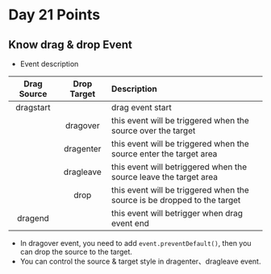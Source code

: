 # Day 21 Points

## Know drag & drop Event

+ Event description

| Drag Source | Drop Target | Description |
| :------: | :---: | :--- |
| dragstart | | drag event start |
| | dragover | this event will be triggered when the source over the target |
| | dragenter | this event will be triggered when the source enter the target area |
| | dragleave | this event will betriggered when the source leave the target area |
| | drop | this event will be triggered when the source is be dropped to the target |
| dragend| | this event will betrigger when drag event end |

+ In dragover event, you need to add ``event.preventDefault()``, then you can drop the source to the target.
+ You can control the source & target style in dragenter、dragleave event.
